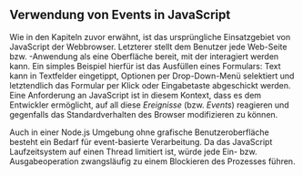 ## Verwendung von Events in JavaScript
Wie in den Kapiteln zuvor erwähnt, ist das ursprüngliche Einsatzgebiet von JavaScript der Webbrowser. Letzterer stellt dem Benutzer jede Web-Seite bzw. -Anwendung als eine Oberfläche bereit, mit der interagiert werden kann. Ein simples Beispiel hierfür ist das Ausfüllen eines Formulars: Text kann in Textfelder eingetippt, Optionen per Drop-Down-Menü selektiert und letztendlich das Formular per Klick oder Eingabetaste abgeschickt werden. Eine Anforderung an JavaScript ist in diesem Kontext, dass es dem Entwickler ermöglicht, auf all diese *Ereignisse* (bzw. *Events*) reagieren und gegenfalls das Standardverhalten des Browser modifizieren zu können.

Auch in einer Node.js Umgebung ohne grafische Benutzeroberfläche besteht ein Bedarf für event-basierte Verarbeitung. Da das JavaScript Laufzeitsystem auf einen Thread limitiert ist, würde jede Ein- bzw. Ausgabeoperation zwangsläufig zu einem Blockieren des Prozesses führen.
